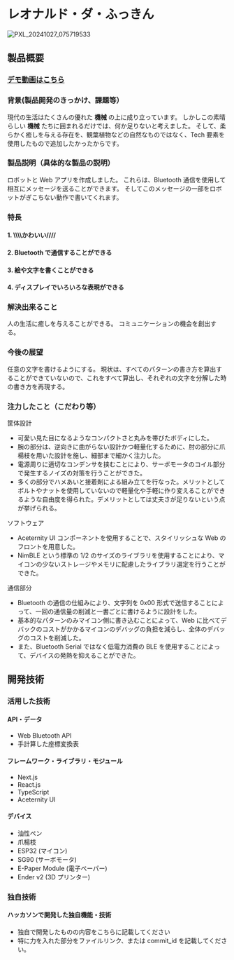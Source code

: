 # レオナルド・ダ・ふっきん
![PXL_20241027_075719533](https://github.com/user-attachments/assets/46ff23e3-f1db-4f17-b369-128bd93d4ac2)

## 製品概要
### [デモ動画はこちら](https://youtu.be/eyIED0A41yk)

### 背景(製品開発のきっかけ、課題等）

現代の生活はたくさんの優れた **機械** の上に成り立っています。
しかしこの素晴らしい **機械** たちに囲まれるだけでは、何か足りないと考えました。
そして、柔らかく癒しを与える存在を、観葉植物などの自然なものではなく、Tech 要素を使用したもので追加したかったからです。

### 製品説明（具体的な製品の説明）

ロボットと Web アプリを作成しました。
これらは、Bluetooth 通信を使用して相互にメッセージを送ることができます。
そしてこのメッセージの一部をロボットがぎこちない動作で書いてくれます。

### 特長

#### 1. \\\\\\\\かわいい////

#### 2. Bluetooth で通信することができる

#### 3. 絵や文字を書くことができる

#### 4. ディスプレイでいろいろな表現ができる

### 解決出来ること

人の生活に癒しを与えることができる。
コミュニケーションの機会を創出する。

### 今後の展望

任意の文字を書けるようにする。
現状は、すべてのパターンの書き方を算出することができていないので、これをすべて算出し、それぞれの文字を分解した時の書き方を再現する。

### 注力したこと（こだわり等）

筐体設計

- 可愛い見た目になるようなコンパクトさと丸みを帯びたボディにした。
- 腕の部分は、逆向きに曲がらない設計かつ軽量化するために、肘の部分に爪楊枝を用いた設計を施し、細部まで細かく注力した。
- 電源周りに適切なコンデンサを挟むことにより、サーボモータのコイル部分で発生するノイズの対策を行うことができた。
- 多くの部分でハメあいと接着剤による組み立てを行なった。メリットとしてボルトやナットを使用していないので軽量化や手軽に作り変えることができるような自由度を得られた。デメリットとしては丈夫さが足りないという点が挙げられる。

ソフトウェア

- Aceternity UI コンポーネントを使用することで、スタイリッシュな Web のフロントを用意した。
- NimBLE という標準の 1/2 のサイズのライブラリを使用することにより、マイコンの少ないストレージやメモリに配慮したライブラリ選定を行うことができた。

通信部分

- Bluetooth の通信の仕組みにより、文字列を 0x00 形式で送信することによって、一回の通信量の削減と一書ごとに書けるように設計をした。
- 基本的なパターンのみマイコン側に書き込むことによって、Web に比べてデバックのコストがかかるマイコンのデバッグの負担を減らし、全体のデバッグのコストを削減した。
- また、Bluetooth Serial ではなく低電力消費の BLE を使用することによって、デバイスの発熱を抑えることができた。

## 開発技術

### 活用した技術

#### API・データ

- Web Bluetooth API
- 手計算した座標変換表

#### フレームワーク・ライブラリ・モジュール

- Next.js
- React.js
- TypeScript
- Aceternity UI

#### デバイス

- 油性ペン
- 爪楊枝
- ESP32 (マイコン)
- SG90 (サーボモータ)
- E-Paper Module (電子ペーパー)
- Ender v2 (3D プリンター)

### 独自技術

#### ハッカソンで開発した独自機能・技術

- 独自で開発したものの内容をこちらに記載してください
- 特に力を入れた部分をファイルリンク、または commit_id を記載してください。

